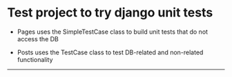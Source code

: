 # Test project to try django unit tests

- Pages uses the SimpleTestCase class to build unit tests that do not access the DB

- Posts uses the TestCase class to test DB-related and non-related functionality

---